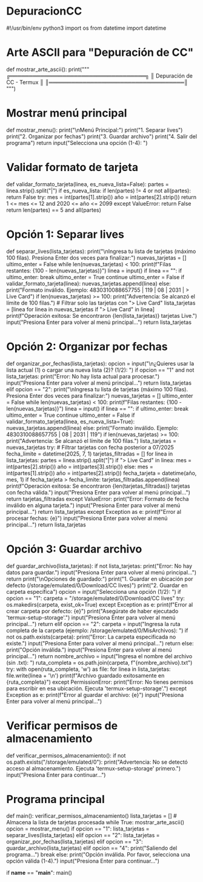 # DepuracionCC
#!/usr/bin/env python3
import os
from datetime import datetime

# Arte ASCII para "Depuración de CC"
def mostrar_arte_ascii():
    print("""
    ╔════════════════════════════════════╗
    ║    Depuración de CC - Termux       ║
    ║════════════════════════════════════║
    """)

# Mostrar menú principal
def mostrar_menu():
    print("\nMenú Principal:")
    print("1. Separar lives")
    print("2. Organizar por fechas")
    print("3. Guardar archivo")
    print("4. Salir del programa")
    return input("Selecciona una opción (1-4): ")

# Validar formato de tarjeta
def validar_formato_tarjeta(linea, es_nueva_lista=False):
    partes = linea.strip().split("|")
    if es_nueva_lista:
        if len(partes) != 4 or not all(partes):
            return False
        try:
            mes = int(partes[1].strip())
            año = int(partes[2].strip())
            return 1 <= mes <= 12 and 2020 <= año <= 2099
        except ValueError:
            return False
    return len(partes) == 5 and all(partes)

# Opción 1: Separar lives
def separar_lives(lista_tarjetas):
    print("\nIngresa tu lista de tarjetas (máximo 100 filas). Presiona Enter dos veces para finalizar:")
    nuevas_tarjetas = []
    ultimo_enter = False
    while len(nuevas_tarjetas) < 100:
        print(f"Filas restantes: {100 - len(nuevas_tarjetas)}")
        linea = input()
        if linea == "":
            if ultimo_enter:
                break
            ultimo_enter = True
            continue
        ultimo_enter = False
        if validar_formato_tarjeta(linea):
            nuevas_tarjetas.append(linea)
        else:
            print("Formato inválido. Ejemplo: 4830310088657755 | 119 | 08 | 2031 | > Live Card")
    if len(nuevas_tarjetas) >= 100:
        print("Advertencia: Se alcanzó el límite de 100 filas.")
    # Filtrar solo las tarjetas con "> Live Card"
    lista_tarjetas = [linea for linea in nuevas_tarjetas if "> Live Card" in linea]
    print(f"Operación exitosa: Se encontraron {len(lista_tarjetas)} tarjetas Live.")
    input("Presiona Enter para volver al menú principal...")
    return lista_tarjetas

# Opción 2: Organizar por fechas
def organizar_por_fechas(lista_tarjetas):
    opcion = input("\n¿Quieres usar la lista actual (1) o cargar una nueva lista (2)? (1/2): ")
    if opcion == "1" and not lista_tarjetas:
        print("Error: No hay lista actual para procesar.")
        input("Presiona Enter para volver al menú principal...")
        return lista_tarjetas
    elif opcion == "2":
        print("\nIngresa tu lista de tarjetas (máximo 100 filas). Presiona Enter dos veces para finalizar:")
        nuevas_tarjetas = []
        ultimo_enter = False
        while len(nuevas_tarjetas) < 100:
            print(f"Filas restantes: {100 - len(nuevas_tarjetas)}")
            linea = input()
            if linea == "":
                if ultimo_enter:
                    break
                ultimo_enter = True
                continue
            ultimo_enter = False
            if validar_formato_tarjeta(linea, es_nueva_lista=True):
                nuevas_tarjetas.append(linea)
            else:
                print("Formato inválido. Ejemplo: 4830310088657755 | 08 | 2031 | 119")
        if len(nuevas_tarjetas) >= 100:
            print("Advertencia: Se alcanzó el límite de 100 filas.")
        lista_tarjetas = nuevas_tarjetas
    try:
        # Filtrar tarjetas con fecha posterior a 07/2025
        fecha_limite = datetime(2025, 7, 1)
        tarjetas_filtradas = []
        for linea in lista_tarjetas:
            partes = linea.strip().split("|")
            if "> Live Card" in linea:
                mes = int(partes[2].strip())
                año = int(partes[3].strip())
            else:
                mes = int(partes[1].strip())
                año = int(partes[2].strip())
            fecha_tarjeta = datetime(año, mes, 1)
            if fecha_tarjeta > fecha_limite:
                tarjetas_filtradas.append(linea)
        print(f"Operación exitosa: Se encontraron {len(tarjetas_filtradas)} tarjetas con fecha válida.")
        input("Presiona Enter para volver al menú principal...")
        return tarjetas_filtradas
    except ValueError:
        print("Error: Formato de fecha inválido en alguna tarjeta.")
        input("Presiona Enter para volver al menú principal...")
        return lista_tarjetas
    except Exception as e:
        print(f"Error al procesar fechas: {e}")
        input("Presiona Enter para volver al menú principal...")
        return lista_tarjetas

# Opción 3: Guardar archivo
def guardar_archivo(lista_tarjetas):
    if not lista_tarjetas:
        print("Error: No hay datos para guardar.")
        input("Presiona Enter para volver al menú principal...")
        return
    print("\nOpciones de guardado:")
    print("1. Guardar en ubicación por defecto (/storage/emulated/0/Download/CC lives)")
    print("2. Guardar en carpeta específica")
    opcion = input("Selecciona una opción (1/2): ")
    if opcion == "1":
        carpeta = "/storage/emulated/0/Download/CC lives"
        try:
            os.makedirs(carpeta, exist_ok=True)
        except Exception as e:
            print(f"Error al crear carpeta por defecto: {e}")
            print("Asegúrate de haber ejecutado 'termux-setup-storage'.")
            input("Presiona Enter para volver al menú principal...")
            return
    elif opcion == "2":
        carpeta = input("Ingresa la ruta completa de la carpeta (ejemplo: /storage/emulated/0/MisArchivos): ")
        if not os.path.exists(carpeta):
            print("Error: La carpeta especificada no existe.")
            input("Presiona Enter para volver al menú principal...")
            return
    else:
        print("Opción inválida.")
        input("Presiona Enter para volver al menú principal...")
        return
    nombre_archivo = input("Ingresa el nombre del archivo (sin .txt): ")
    ruta_completa = os.path.join(carpeta, f"{nombre_archivo}.txt")
    try:
        with open(ruta_completa, 'w') as file:
            for linea in lista_tarjetas:
                file.write(linea + '\n')
        print(f"Archivo guardado exitosamente en {ruta_completa}")
    except PermissionError:
        print("Error: No tienes permisos para escribir en esa ubicación. Ejecuta 'termux-setup-storage'.")
    except Exception as e:
        print(f"Error al guardar el archivo: {e}")
    input("Presiona Enter para volver al menú principal...")

# Verificar permisos de almacenamiento
def verificar_permisos_almacenamiento():
    if not os.path.exists("/storage/emulated/0"):
        print("Advertencia: No se detectó acceso al almacenamiento. Ejecuta 'termux-setup-storage' primero.")
        input("Presiona Enter para continuar...")

# Programa principal
def main():
    verificar_permisos_almacenamiento()
    lista_tarjetas = []  # Almacena la lista de tarjetas procesada
    while True:
        mostrar_arte_ascii()
        opcion = mostrar_menu()
        if opcion == "1":
            lista_tarjetas = separar_lives(lista_tarjetas)
        elif opcion == "2":
            lista_tarjetas = organizar_por_fechas(lista_tarjetas)
        elif opcion == "3":
            guardar_archivo(lista_tarjetas)
        elif opcion == "4":
            print("Saliendo del programa...")
            break
        else:
            print("Opción inválida. Por favor, selecciona una opción válida (1-4).")
            input("Presiona Enter para continuar...")

if __name__ == "__main__":
    main()
